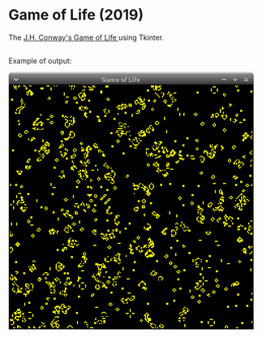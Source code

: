 # Game of Life (2019)
The [J.H. Conway's Game of Life ](https://en.wikipedia.org/wiki/Conway's_Game_of_Life) using Tkinter.
##
Example of output:

![Example](./example-100x100.png )
